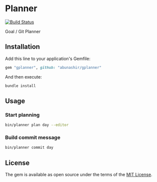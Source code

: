 # Planner

[![Build
Status](https://travis-ci.org/abunashir/gplanner.svg?branch=master)](https://travis-ci.org/abunashir/gplanner)

Goal / Git Planner


## Installation

Add this line to your application's Gemfile:

```ruby
gem "gplanner", github: "abunashir/gplanner"
```

And then execute:

```sh
bundle install
```
 
## Usage

### Start planning

```sh
bin/planner plan day --editor
```

### Build commit message

```sh
bin/planner commit day
```

## License

The gem is available as open source under the terms of the [MIT License](http://opensource.org/licenses/MIT).
